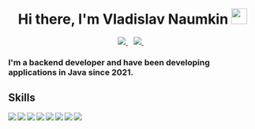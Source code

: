 <h1 align="center">Hi there, I'm Vladislav Naumkin <img src="https://github.com/blackcater/blackcater/raw/main/images/Hi.gif" height="32"/></h1>
<p align='center'>
  <a href="https://t.me/naumvlad">
    <img src="https://img.shields.io/badge/Telegram-2CA5E0?style=for-the-badge&logo=telegram&logoColor=white" />
  </a>&nbsp;&nbsp;
  <a href="https://leetcode.com/Vlad_Naum/">
    <img src="https://img.shields.io/badge/-LeetCode-FFA116?style=for-the-badge&logo=LeetCode&logoColor=black" />
  </a>&nbsp;&nbsp;
</p>

<h3 align="left"> I'm a backend developer and have been developing applications in Java since 2021.</h3>

##
## Skills

<img align="left" src="https://img.shields.io/badge/Git-black?logo=git&logoColor=#F05032" />
<img align="left" src="https://img.shields.io/badge/Java-%23ED8B00.svg?logo=java&logoColor=white" />
<img align="left" src="https://img.shields.io/badge/Spring-6DB33F?logo=spring&logoColor=white" />
<img align="left" src="https://img.shields.io/badge/Docker-2CA5E0?logo=docker&logoColor=white" />
<img align="left" src="https://img.shields.io/badge/ClickHouse-ffff00?logo=clickhouse&logoColor=yellow" />
<img align="left" src="https://img.shields.io/badge/Apache Hive-red?logo=apachehive&logoColor=#FDEE21" />
<img align="left" src="https://img.shields.io/badge/Gradle-02303A?logo=Gradle&logoColor=white" />
<img align="left" src="https://img.shields.io/badge/Jira-blue?logo=jira&logoColor=#0052CC" />
